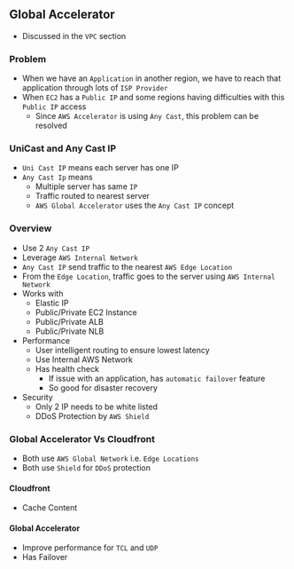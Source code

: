 ## Global Accelerator

- Discussed in the `VPC` section

### Problem

- When we have an `Application` in another region, we have to reach that application through lots of `ISP Provider`
- When `EC2` has a `Public IP` and some regions having difficulties with this `Public IP` access
  - Since `AWS Accelerator` is using `Any Cast`, this problem can be resolved

### UniCast and Any Cast IP

- `Uni Cast IP` means each server has one IP
- `Any Cast Ip` means
  - Multiple server has same `IP`
  - Traffic routed to nearest server
  - `AWS Global Accelerator` uses the `Any Cast IP` concept

### Overview

- Use 2 `Any Cast IP`
- Leverage `AWS Internal Network`
- `Any Cast IP` send traffic to the nearest `AWS Edge Location`
- From the `Edge Location`, traffic goes to the server using `AWS Internal Network`
- Works with
  - Elastic IP
  - Public/Private EC2 Instance
  - Public/Private ALB
  - Public/Private NLB
- Performance
  - User intelligent routing to ensure lowest latency
  - Use Internal AWS Network
  - Has health check
    - If issue with an application, has `automatic failover` feature
    - So good for disaster recovery
- Security
  - Only 2 IP needs to be white listed
  - DDoS Protection by `AWS Shield`

### Global Accelerator Vs Cloudfront

- Both use `AWS Global Network` i.e. `Edge Locations`
- Both use `Shield` for `DDoS` protection

#### Cloudfront

- Cache Content

#### Global Accelerator

- Improve performance for `TCL` and `UDP`
- Has Failover
